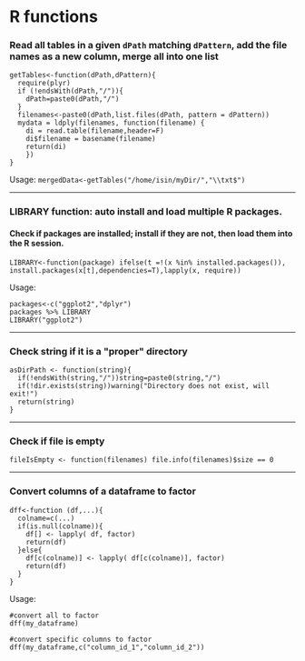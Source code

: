 # R functions


### Read all tables in a given `dPath` matching `dPattern`, add the file names as a new column, merge all into one list
```
getTables<-function(dPath,dPattern){
  require(plyr)
  if (!endsWith(dPath,"/")){
    dPath=paste0(dPath,"/")
  }
  filenames<-paste0(dPath,list.files(dPath, pattern = dPattern))
  mydata = ldply(filenames, function(filename) {
    di = read.table(filename,header=F)
    di$filename = basename(filename)
    return(di)
    })
}
```

Usage:
`mergedData<-getTables("/home/isin/myDir/","\\txt$")`

___


### LIBRARY function: auto install and load multiple R packages.
#### Check if packages are installed; install if they are not, then load them into the R session.
```
LIBRARY<-function(package) ifelse(t =!(x %in% installed.packages()), install.packages(x[t],dependencies=T),lapply(x, require))
```
Usage:
```
packages<-c("ggplot2","dplyr")
packages %>% LIBRARY
LIBRARY("ggplot2")
```
___

### Check string if it is a "proper" directory

```
asDirPath <- function(string){
  if(!endsWith(string,"/"))string=paste0(string,"/")
  if(!dir.exists(string))warning("Directory does not exist, will exit!")
  return(string)
}
```


___

### Check if file is empty
```
fileIsEmpty <- function(filenames) file.info(filenames)$size == 0
```


___

### Convert columns of a dataframe to factor
```
dff<-function (df,...){
  colname=c(...)
  if(is.null(colname)){
    df[] <- lapply( df, factor)
    return(df)
  }else{
    df[c(colname)] <- lapply( df[c(colname)], factor) 
    return(df)
  }
}
```
Usage:
```
#convert all to factor
dff(my_dataframe) 

#convert specific columns to factor
dff(my_dataframe,c("column_id_1","column_id_2")) 
```
